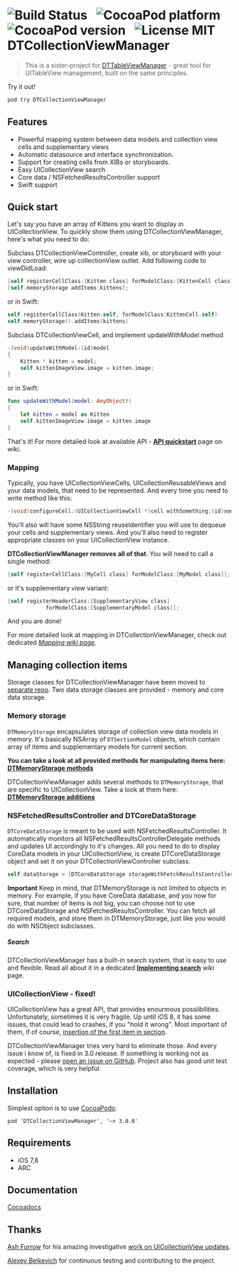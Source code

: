 ![Build Status](https://travis-ci.org/DenHeadless/DTCollectionViewManager.png?branch=master) &nbsp;
![CocoaPod platform](https://cocoapod-badges.herokuapp.com/p/DTCollectionViewManager/badge.svg) &nbsp;
![CocoaPod version](https://cocoapod-badges.herokuapp.com/v/DTCollectionViewManager/badge.svg) &nbsp;
![License MIT](https://go-shields.herokuapp.com/license-MIT-blue.png)
DTCollectionViewManager
=======================

> This is a sister-project for [DTTableViewManager](https://github.com/DenHeadless/DTTableViewManager) - great tool for UITableView management, built on the same principles.

Try it out! 

```bash
pod try DTCollectionViewManager
```

## Features

* Powerful mapping system between data models and collection view cells and supplementary views
* Automatic datasource and interface synchronization.
* Support for creating cells from XIBs or storyboards.
* Easy UICollectionView search 
* Core data / NSFetchedResultsController support
* Swift support

## Quick start

Let's say you have an array of Kittens you want to display in UICollectionView. To quickly show them using DTCollectionViewManager, here's what you need to do:

Subclass DTCollectionViewController, create xib, or storyboard with your view controller, wire up collectionView outlet. Add following code to viewDidLoad:

```objective-c
[self registerCellClass:[Kitten class] forModelClass:[KittenCell class]];
[self.memoryStorage addItems:kittens];
```
or in Swift:
```swift
self.registerCellClass(Kitten.self, forModelClass:KittenCell.self)
self.memoryStorage().addItems(kittens)
```

Subclass DTCollectionViewCell, and implement updateWithModel method
```objective-c
-(void)updateWithModel:(id)model
{
    Kitten * kitten = model;
    self.kittenImageView.image = kitten.image;
}
```
or in Swift:
```swift
func updateWithModel(model: AnyObject!)
{
    let kitten = model as Kitten
    self.kittenImageView.image = kitten.image
}
```

That's it! For more detailed look at available API - **[API quickstart](https://github.com/DenHeadless/DTCollectionViewManager/wiki/API-quickstart)** page on wiki.

### Mapping 

Typically, you have UICollectionViewCells, UICollectionReusableViews and your data models, that need to be represented. And every time you need to write method like this:
```objective-c
-(void)configureCell:(UICollectionViewCell *)cell withSomething:(id)something;
```

You'll also will have some NSString reuseIdentifier you will use to dequeue your cells and supplementary views. And you'll also need to register appropriate classes on your UICollectionView instance. 

**DTCollectionViewManager removes all of that**. You will need to call a single method:

```objective-c
[self registerCellClass:[MyCell class] forModelClass:[MyModel class]];
```

or it's supplementary view variant:

```objective-c
[self registerHeaderClass:[SupplementaryView class] 
            forModelClass:[SupplementaryModel class]];
```
And you are done! 

For more detailed look at mapping in DTCollectionViewManager, check out dedicated *[Mapping wiki page](https://github.com/DenHeadless/DTCollectionViewManager/wiki/Mapping-and-registration)*.

## Managing collection items

Storage classes for DTCollectionViewManager have been moved to [separate repo](https://github.com/DenHeadless/DTModelStorage). Two data storage classes are provided - memory and core data storage. 

### Memory storage

`DTMemoryStorage` encapsulates storage of collection view data models in memory. It's basically NSArray of `DTSectionModel` objects, which contain array of items and supplementary models for current section.

**You can take a look at all provided methods for manipulating items here: [DTMemoryStorage methods](https://github.com/DenHeadless/DTModelStorage/blob/master/README.md#adding-items)**

DTCollectionViewManager adds several methods to `DTMemoryStorage`, that are specific to UICollectionView. Take a look at them here: **[DTMemoryStorage additions](https://github.com/DenHeadless/DTCollectionViewManager/wiki/DTMemoryStorage-additions)**

### NSFetchedResultsController and DTCoreDataStorage

`DTCoreDataStorage` is meant to be used with NSFetchedResultsController. It automatically monitors all NSFetchedResultsControllerDelegate methods and updates UI accordingly to it's changes. All you need to do to display CoreData models in your UICollectionView, is create DTCoreDataStorage object and set it on your DTCollectionViewController subclass.

```objective-c
self.dataStorage = [DTCoreDataStorage storageWithFetchResultsController:controller];
```

**Important** Keep in mind, that DTMemoryStorage is not limited to objects in memory. For example, if you have CoreData database, and you now for sure, that number of items is not big, you can choose not to use DTCoreDataStorage and NSFetchedResultsController. You can fetch all required models, and store them in DTMemoryStorage, just like you would do with NSObject subclasses.

##### Search

DTCollectionViewManager has a built-in search system, that is easy to use and flexible. Read all about it in a dedicated **[Implementing search](https://github.com/DenHeadless/DTCollectionViewManager/wiki/Implementing-search)** wiki page.

### UICollectionView - fixed!

UICollectionView has a great API, that provides enourmous possiibilities. Unfortunately, sometimes it is very fragile. Up until iOS 8, it has some issues, that could lead to crashes, if you "hold it wrong". Most important of them, if of course, [insertion of the first item in section](http://openradar.appspot.com/12954582). 

DTCollectionViewManager tries very hard to eliminate those. And every issue i know of, is fixed in 3.0 release. If something is working not as expected - please [open an issue on GitHub](https://github.com/DenHeadless/DTCollectionViewManager/issues). Project also has good unit test coverage, which is very helpful.
	
## Installation

Simplest option is to use [CocoaPods](http://www.cocoapods.org):

	pod 'DTCollectionViewManager', '~> 3.0.0'
	
## Requirements

- iOS 7,8
- ARC
	
## Documentation

[Cocoadocs](http://cocoadocs.org/docsets/DTCollectionViewManager)

## Thanks

[Ash Furrow](https://github.com/AshFurrow) for his amazing investigative [work on UICollectionView updates](https://github.com/AshFurrow/UICollectionView-NSFetchedResultsController).

[Alexey Belkevich](https://github.com/belkevich) for continuous testing and contributing to the project.
